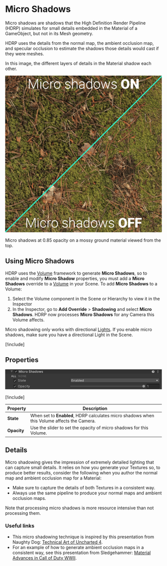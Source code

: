 # Micro Shadows

Micro shadows are shadows that the High Definition Render Pipeline (HDRP) simulates for small details embedded in the Material of a GameObject, but not in its Mesh geometry.

HDRP uses the details from the normal map, the ambient occlusion map, and specular occlusion to estimate the shadows those details would cast if they were meshes.

In this image, the different layers of details in the Material shadow each other.

![](Images/OverrideMicroShadows1.png)

Micro shadows at 0.85 opacity on a mossy ground material viewed from the top.

## Using Micro Shadows

HDRP uses the [Volume](Volumes.md) framework to generate **Micro Shadows**, so to enable and modify **Micro Shadow** properties, you must add a **Micro Shadows** override to a [Volume](Volumes.md) in your Scene. To add **Micro Shadows** to a Volume:

1. Select the Volume component in the Scene or Hierarchy to view it in the Inspector
2. In the Inspector, go to **Add Override** > **Shadowing** and select **Micro Shadows**. HDRP now processes **Micro Shadows** for any Camera this Volume affects.

Micro shadowing only works with directional [Lights](Light-Component.md). If you enable micro shadows, make sure you have a directional Light in the Scene.

[!include[](snippets/volume-override-api.md)]

## Properties

![](Images/OverrideMicroShadows2.png)

[!include[](snippets/Volume-Override-Enable-Properties.md)]

| **Property** | **Description**                                              |
| ------------ | ------------------------------------------------------------ |
| **State**    | When set to **Enabled**, HDRP calculates micro shadows when this Volume affects the Camera. |
| **Opacity**  | Use the slider to set the opacity of micro shadows for this Volume. |

## Details

Micro shadowing gives the impression of extremely detailed lighting that can capture small details. It relies on how you generate your Textures so, to produce better results, consider the following when you author the normal map and ambient occlusion map for a Material:

- Make sure to capture the details of both Textures in a consistent way.
- Always use the same pipeline to produce your normal maps and ambient occlusion maps.

Note that processing micro shadows is more resource intensive than not processing them.

### Useful links

- This micro shadowing technique is inspired by this presentation from Naughty Dog: [Technical Art of Uncharted 4](<http://advances.realtimerendering.com/other/2016/naughty_dog/index.html>).
- For an example of how to generate ambient occlusion maps in a consistent way, see this presentation from Sledgehammer: [Material Advances in Call of Duty WWII]( http://advances.realtimerendering.com/s2018/MaterialAdvancesInWWII.pdf).
